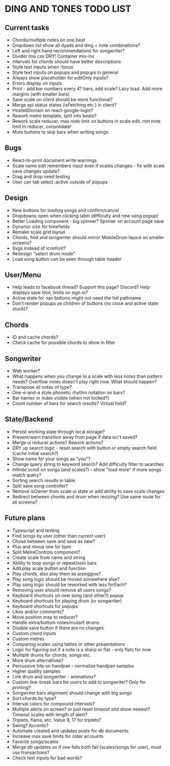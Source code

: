 # DING AND TONES TODO LIST

## Current tasks

* Chords/multiple notes on one beat
* Dropdown list show all dyads and ding + note combinations?
* Left and right hand recommendations for songwriter?
* Divider line css DRY! Container mix-ins
* Intervals for chords should have better descriptions
* Style text inputs when :focus
* Style text inputs on popups and popups in general
* Always show placeholder for editOnly inputs?
* Errors display on inputs
* Print - add bar numbers every 4? bars, add scale? Lazy load. Add more margins (with smaller bars)
* Save scale on client should be more functional?
* Merge api status states (isFetching etc.) in client?
* HostedDomain on react-google-login?
* Rework metre template, split into beats?
* Rework scale reducer, max note limit on buttons in scale edit, min note limit in reducer, consolidate!
* Mute buttons to skip bars when writing songs

## Bugs

* React-to-print document.write warnings
* Scale name edit remembers input even if scales changes - fix with scale save changes update?
* Drag and drop need testing
* User can tab select :active outside of popups

## Design

* New buttons for loading songs and confirm/cancel
* Dropdowns open when clicking label (difficulty and new song popup)
* Better Loading component - big spinner? Spinner on account page save
* Dynamic size for tonefields
* Remake scale grid layout
* Chords, find and songwriter should mirror MobileDrum layout on smaller screens?
* Svgs instead of iconfont?
* Redesign "select drum mode"
* Load song button can be seen through table header

## User/Menu

* Help leads to facebook thread? Support this page? Discord? Help displays save limit, limits on sign in?
* Active state for nav buttons might not need the full pathname
* Don't render popups as children of buttons (no close and active state stuck)?

## Chords

* ID and cache chords?
* Check cache for possible chords to show in filter

## Songwriter

* Web worker?
* What happens when you change to a scale with less notes than pattern needs? Overflow notes doesn't play right now. What should happen?
* Transpose all notes of type?
* One-e-and-a style phonetic rhythm notation on bars?
* Bar names or index visible (when not locked?)
* Count number of bars for search results? Virtual field?

## State/Backend

* Persist working state through local storage?
* Prevent/warn transition away from page if data isn't saved?
* Merge ui reducer actions? Rework actions?
* DRY up search logic - reset search with button or empty search field (cache initial search?)
* Show name for your songs as "you"?
* Change query string to keyword search? Add difficulty filter to searches
* Infinite scroll on songs (and scales?) - show "load more" if more songs match query?
* Sorting search results in table
* Split save song controller?
* Remove isOwner from scale ui state or add ability to save scale changes
* Redirect between chords and drum when resizing? Use same route for all screens?

## Future plans

* Typescript and testing
* Find songs by user (other than current user)
* Chose between save and save as new?
* Plus and minus one for bpm
* Split MetreControls component?
* Create scale from name and string
* Ability to loop songs or repeat/solo bars
* Add play scale button and function
* Play chords, also play them as arpeggios?
* Play song logic should be moved somewhere else?
* Play song logic should be reworked with less forEach?
* Removing user should remove all users songs?
* Keyboard shortcuts on new song (and other?) popup
* Keyboard shortcuts for playing drum (or songwriter)
* Keyboard shortcuts for popups
* Likes and/or comments?
* Move position map to reducer?
* Handle extra/bottom notes/mutant drums
* Disable save button if there are no changes
* Custom chord inputs
* Custom metres
* Comparing scales using tables or other presentations
* Logic for figuring out if a note is a sharp or flat - only flats for now
* Multiple drums for chords, songs etc.
* More drum alternatives?
* Percussive hits on handpan - normalize handpan samples
* Higher quality samples
* Link drum and songwriter - animations?
* Custom line-break bars for users to add to songwriter? Only for printing?
* Songwriter bars alignment should change with big songs
* Sort chords by type?
* Interval colors for compound intervals?
* Multiple alerts on screen? or just reset timeout and show newest? Timeout scales with length of alert?
* Triplets, flams, etc. Value 9, 17 for triplets?
* Swing? Accents?
* Automate created and updates posts for db documents
* Increase max save limits for older accounts
* Favorite songs/scales
* Merge db updates so if one fails both fail (scales/songs for user), must use transactions?
* Check text inputs for bad words?

